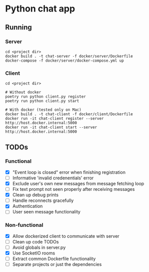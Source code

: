 # Python chat app

## Running

### Server
```
cd <project dir>
docker build . -t chat-server -f docker/server/Dockerfile
docker-compose -f docker/server/docker-compose.yml up
```

### Client
```
cd <project dir>

# Without docker
poetry run python client.py register
poetry run python client.py start

# With docker (tested only on Mac)
docker build . -t chat-client -f docker/client/Dockerfile
docker run -it chat-client register --server http://host.docker.internal:5000
docker run -it chat-client start --server http://host.docker.internal:5000
```

## TODOs
### Functional
- [X] "Event loop is closed" error when finishing registration
- [ ] Informative 'invalid credenentials' error
- [X] Exclude user's own new messages from message fetching loop
- [ ] Fix text prompt not seen properly after receiving messages
- [X] Clean up debug prints
- [ ] Handle reconnects gracefully
- [X] Authentication
- [ ] User seen message functionality

### Non-functional
- [X] Allow dockerized client to communicate with server
- [ ] Clean up code TODOs
- [ ] Avoid globals in server.py
- [X] Use SocketIO rooms
- [ ] Extract common Dockerfile functionality
- [ ] Separate projects or just the dependencies
